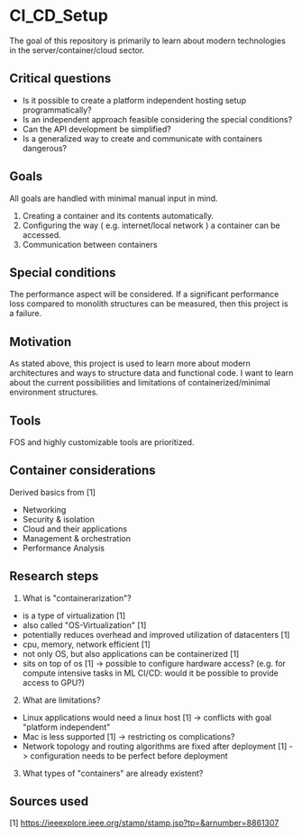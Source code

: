 # CI_CD_Setup
The goal of this repository is primarily to learn about modern technologies in the server/container/cloud sector.

## Critical questions
- Is it possible to create a platform independent hosting setup programmatically?
- Is an independent approach feasible considering the special conditions?
- Can the API development be simplified?
- Is a generalized way to create and communicate with containers dangerous?

## Goals
All goals are handled with minimal manual input in mind.
1. Creating a container and its contents automatically.
2. Configuring the way ( e.g. internet/local network ) a container can be accessed.
3. Communication between containers

## Special conditions
The performance aspect will be considered.
If a significant performance loss compared to monolith structures can be measured, then this project is a failure.

## Motivation
As stated above, this project is used to learn more about modern architectures and ways to structure data and functional code.
I want to learn about the current possibilities and limitations of containerized/minimal environment structures.

## Tools
FOS and highly customizable tools are prioritized.

## Container considerations
Derived basics from [1]
- Networking
- Security & isolation
- Cloud and their applications
- Management & orchestration
- Performance Analysis

## Research steps
1. What is "containerarization"?
  - is a type of virtualization [1] 
  - also called "OS-Virtualization" [1] 
  - potentially reduces overhead and improved utilization of datacenters [1] 
  - cpu, memory, network efficient [1]
  - not only OS, but also applications can be containerized [1] 
  - sits on top of os [1] -> possible to configure hardware access? (e.g. for compute intensive tasks in ML CI/CD: would it be possible to provide access to GPU?)
2. What are limitations?
  - Linux applications would need a linux host [1] -> conflicts with goal "platform independent" 
  - Mac is less supported [1] -> restricting os complications?
  - Network topology and routing algorithms are fixed after deployment [1] -> configuration needs to be perfect before deployment 
3. What types of "containers" are already existent?


## Sources used
[1] https://ieeexplore.ieee.org/stamp/stamp.jsp?tp=&arnumber=8861307
